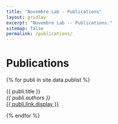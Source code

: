```yaml
---
title: "Novembre Lab - Publications"
layout: gridlay
excerpt: "Novembre Lab -- Publications."
sitemap: false
permalink: /publications/
---
```



# Publications


{% for publi in site.data.publist %}

  {{ publi.title }} <br />
  <em>{{ publi.authors }} </em><br /><a href="{{ publi.link.url }}">{{ publi.link.display }}</a>

{% endfor %}
